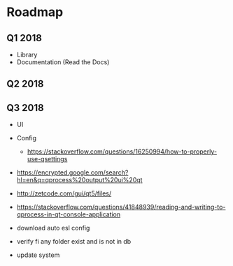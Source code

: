 # Roadmap

## Q1 2018

* Library
* Documentation (Read the Docs)

## Q2 2018

## Q3 2018

* UI
* Config
  * https://stackoverflow.com/questions/16250994/how-to-properly-use-qsettings
* https://encrypted.google.com/search?hl=en&q=qprocess%20output%20ui%20qt
* http://zetcode.com/gui/qt5/files/
* https://stackoverflow.com/questions/41848939/reading-and-writing-to-qprocess-in-qt-console-application

* download auto esl config
* verify fi any folder exist and is not in db
* update system
